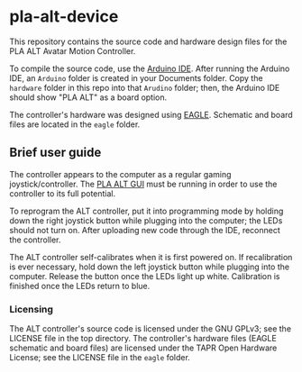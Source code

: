 # pla-alt-device

This repository contains the source code and hardware design files for the PLA ALT Avatar Motion Controller.

To compile the source code, use the [Arduino IDE](https://www.arduino.cc/en/software). After running the Arduino IDE, an `Arduino` folder is created in your Documents folder. Copy the `hardware` folder in this repo into that `Arudino` folder; then, the Arduino IDE should show "PLA ALT" as a board option.

The controller's hardware was designed using [EAGLE](https://www.autodesk.com/products/eagle/overview). Schematic and board files are located in the `eagle` folder.

## Brief user guide

The controller appears to the computer as a regular gaming joystick/controller. The [PLA ALT GUI](https://github.com/ALTEDGE/pla-alt-gui) must be running in order to use the controller to its full potential.

To reprogram the ALT controller, put it into programming mode by holding down the right joystick button while plugging into the computer; the LEDs should not turn on. After uploading new code through the IDE, reconnect the controller.

The ALT controller self-calibrates when it is first powered on. If recalibration is ever necessary, hold down the left joystick button while plugging into the computer. Release the button once the LEDs light up white. Calibration is finished once the LEDs return to blue.

### Licensing

The ALT controller's source code is licensed under the GNU GPLv3; see the LICENSE file in the top directory. The controller's hardware files (EAGLE schematic and board files) are licensed under the TAPR Open Hardware License; see the LICENSE file in the `eagle` folder.

